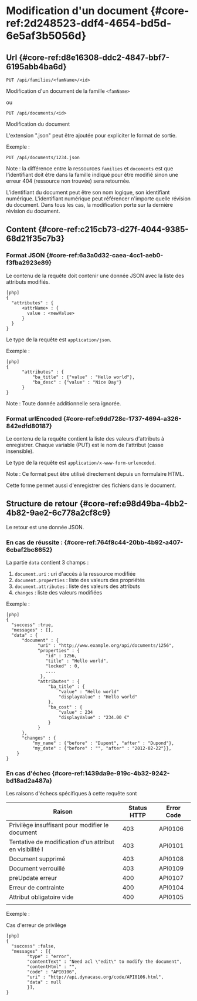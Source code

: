 # Modification d'un document  {#core-ref:2d248523-ddf4-4654-bd5d-6e5af3b5056d}

## Url {#core-ref:d8e16308-ddc2-4847-bbf7-6195abb4ba6d}

    PUT /api/families/<famName>/<id>

Modification d'un document de la famille `<famName>`

ou

    PUT /api/documents/<id>

Modification du document <id>

L'extension ".json" peut être ajoutée pour expliciter le format de sortie.

Exemple :

    PUT /api/documents/1234.json


Note : la différence entre la ressources `families` et `docoments` est que
l'identifiant doit être dans la famille indiqué pour être modifié sinon une
erreur 404 (ressource non trouvée) sera retournée.

L'identifiant du document peut être son nom logique, son identifiant numérique.
L'identifiant numérique peut référencer n'importe quelle révision du document. 
Dans tous les cas, la modification porte sur la dernière révision du document.

## Content {#core-ref:c215cb73-d27f-4044-9385-68d21f35c7b3}

### Format JSON {#core-ref:6a3a0d32-caea-4cc1-aeb0-f3fba2923e89}

Le contenu de la requête doit contenir une donnée JSON avec la liste des attributs modifiés.

    [php]
    {
      "attributes" : {
          <attrName> : {
            value : <newValue>
          }
      }
    }

Le type de la requête est `application/json`.

Exemple :

    [php]
    {
          "attributes" : {
              "ba_title" : {"value" : "Hello world"},
              "ba_desc" : {"value" : "Nice Day"}
          }
    }


Note : Toute donnée additionnelle sera ignorée.

### Format urlEncoded {#core-ref:e9dd728c-1737-4694-a326-842edfd80187}

Le contenu de la requête contient la liste des valeurs d'attributs à enregistrer.
Chaque variable (PUT) est le nom de l'attribut (casse insensible).

Le type de la requête est `application/x-www-form-urlencoded`.

Note : Ce format peut être utilisé directement depuis un formulaire HTML.

Cette forme permet aussi d'enregistrer des fichiers dans le document.

## Structure de retour {#core-ref:e98d49ba-4bb2-4b82-9ae2-6c778a2cf8c9}

Le retour est une donnée JSON.

### En cas de réussite : {#core-ref:764f8c44-20bb-4b92-a407-6cbaf2bc8652}

La partie `data` contient 3 champs :


1.  `document.uri` : uri d'accès à la ressource modifiée
1.  `document.properties` : liste des valeurs des propriétés
1.  `document.attributes` : liste des valeurs des attributs
1.  `changes` : liste des valeurs modifiées

Exemple :

    [php]
    {
      "success" :true,
      "messages" : [],
      "data" : {
          "document" : {
                "uri" : "http;//www.example.org/api/documents/1256",
                "properties" : { 
                   "id" : 1256,
                   "title" : "Hello world",
                   "locked" : 0,
                   ....
                 },
                "attributes" : { 
                    "ba_title" : {
                        "value" : "Hello world"
                        "displayValue" : "Hello world"
                    },
                    "ba_cost" : {
                        "value" : 234
                        "displayValue" : "234.00 €"
                    }
                }
          },
          "changes" : {
              "my_name" : {"before" : "Dupont", "after" : "Dupond"}, 
              "my_date" : {"before" : "", "after" : "2012-02-22"}},
        }
    }

### En cas d'échec {#core-ref:1439da9e-919c-4b32-9242-bd18ad2a487a}

Les raisons d'échecs spécifiques à cette requête sont 

|                          Raison                         | Status HTTP | Error Code |
| ------------------------------------------------------- | ----------- | ---------- |
| Privilège insuffisant pour modifier le document         |         403 | API0106    |
| Tentative de modification d'un attribut en visibilité I |         403 | API0101    |
| Document supprimé                                       |         403 | API0108    |
| Document verrouillé                                     |         403 | API0109    |
| preUpdate erreur                                        |         400 | API0107    |
| Erreur de contrainte                                    |         400 | API0104    |
| Attribut obligatoire vide                               |         400 | API0105    |
|                                                         |             |            |

Exemple : 

Cas d'erreur de privilège

    [php]
    {
      "success" :false,
      "messages" : [{
            "type" : "error", 
            "contentText" : "Need acl \"edit\" to modify the document",
            "contentHtml" : "",
            "code" : "API0106", 
            "uri" : "http://api.dynacase.org/code/API0106.html",
            "data" : null
            }],
    }




